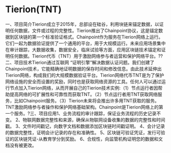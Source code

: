 # Tierion(TNT)

一、项目简介Tierion成立于2015年，总部设在硅谷，利用块链来锚定数据，以证明任何数据，文件或过程的完整性。Tierion推出了Chainpoint协议，这是锚定数据到区块链的第一个标准验证格式。Chainpoint作为服务在Tierion网络上运行。它们一起为数据验证提供了一个通用的平台，用于大规模运行。未来应用场景集中在审计跟踪，大数据收集，数据安全，临床试验等方面，应用区块链技术锚定和证明任何数据。Tierion代币（TNT）用于激励网络参与者运营和保护网络平台。??二、项目技术Tierion通过互联网 “证明引擎”解决数据认证问题。我们创建了Chainpoint技术，它能精确地证明数据的保存时间和修改信息。由此技术延伸出Tierion网络，构成我们的大规模数据验证平台。Tierion网络代币TNT是为了保护网络设施的安全而设置的奖励，同时也是获取网络资源的工具。任何人可以通过运行节点加入Tierion网络，从而开展自己的Tierion技术实例:（1）节点运行者因帮助提高网络的可扩展性和可靠性而获取TNT。（2）节点运行者用TNT获取网络服务，比如Chainpoint服务。（3）Tierion未来将会推出许多用TNT获取的服务。TNT激励网络参与者操作和保护网络基础架构。Chainpoint是Tierion网络上的第一个服务。?三、项目应用1、业务流程的审计跟踪，保证业务流程的历史记录不变。
2、物联网数据完整性和来源，确保从物联网设备收集的数据的完整性和时间戳。
3、文件时间戳记，向数字文档和数据添加区块链时间戳证明。
4、会计记录的数据完整性，证明会计记录的存在和准确性。
5、区块链可验证凭证，发行可验证的区块链凭证-从教育学分到奖励。
6、合规性，向监管机构证明您的数据和文档没有被更改。



